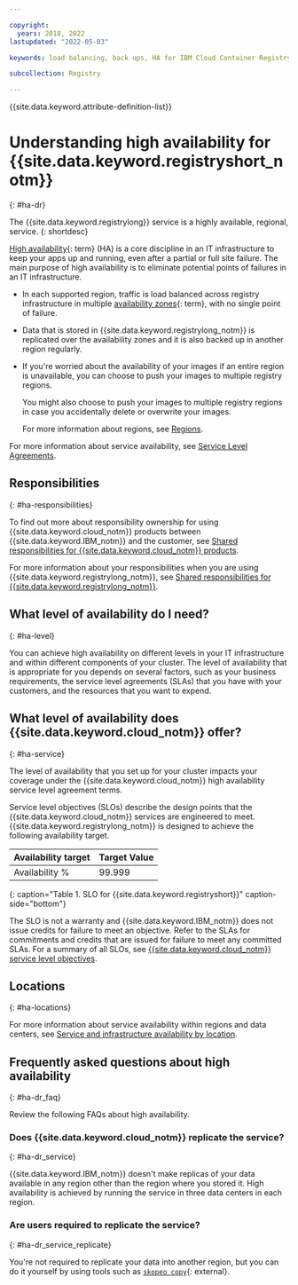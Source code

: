 ```yaml
---

copyright:
  years: 2018, 2022
lastupdated: "2022-05-03"

keywords: load balancing, back ups, HA for IBM Cloud Container Registry, DR for IBM Cloud Container Registry, high availability for IBM Cloud Container Registry, disaster recovery for IBM Cloud Container Registry, failover for IBM Cloud Container Registry, high availability, replicate the data, replicate the service, availability, responsibilities, location, service, region

subcollection: Registry

---
```


{{site.data.keyword.attribute-definition-list}}

# Understanding high availability for {{site.data.keyword.registryshort_notm}}
{: #ha-dr}

The {{site.data.keyword.registrylong}} service is a highly available, regional, service.
{: shortdesc}

[High availability](#x2284708){: term} (HA) is a core discipline in an IT infrastructure to keep your apps up and running, even after a partial or full site failure. The main purpose of high availability is to eliminate potential points of failures in an IT infrastructure.

- In each supported region, traffic is load balanced across registry infrastructure in multiple [availability zones](x7018171){: term}, with no single point of failure.
- Data that is stored in {{site.data.keyword.registrylong_notm}} is replicated over the availability zones and it is also backed up in another region regularly.
- If you're worried about the availability of your images if an entire region is unavailable, you can choose to push your images to multiple registry regions.

    You might also choose to push your images to multiple registry regions in case you accidentally delete or overwrite your images.

    For more information about regions, see [Regions](/docs/Registry?topic=Registry-registry_overview#registry_regions).

For more information about service availability, see [Service Level Agreements](/docs/overview?topic=overview-slas).

## Responsibilities
{: #ha-responsibilities}

To find out more about responsibility ownership for using {{site.data.keyword.cloud_notm}} products between {{site.data.keyword.IBM_notm}} and the customer, see [Shared responsibilities for {{site.data.keyword.cloud_notm}} products](/docs/overview?topic=overview-shared-responsibilities).

For more information about your responsibilities when you are using {{site.data.keyword.registrylong_notm}}, see [Shared responsibilities for {{site.data.keyword.registrylong_notm}}](/docs/Registry?topic=Registry-registry_responsibilities).

## What level of availability do I need?
{: #ha-level}

You can achieve high availability on different levels in your IT infrastructure and within different components of your cluster. The level of availability that is appropriate for you depends on several factors, such as your business requirements, the service level agreements (SLAs) that you have with your customers, and the resources that you want to expend.

## What level of availability does {{site.data.keyword.cloud_notm}} offer?
{: #ha-service}

The level of availability that you set up for your cluster impacts your coverage under the {{site.data.keyword.cloud_notm}} high availability service level agreement terms. 

Service level objectives (SLOs) describe the design points that the {{site.data.keyword.cloud_notm}} services are engineered to meet. {{site.data.keyword.registrylong_notm}} is designed to achieve the following availability target.

| Availability target | Target Value |
|---------------------|--------------|
| Availability % | 99.999 |
{: caption="Table 1. SLO for {{site.data.keyword.registryshort}}" caption-side="bottom"}

The SLO is not a warranty and {{site.data.keyword.IBM_notm}} does not issue credits for failure to meet an objective. Refer to the SLAs for commitments and credits that are issued for failure to meet any committed SLAs. For a summary of all SLOs, see [{{site.data.keyword.cloud_notm}} service level objectives](/docs/overview?topic=overview-slo).

## Locations
{: #ha-locations}

For more information about service availability within regions and data centers, see [Service and infrastructure availability by location](/docs/overview?topic=overview-services_region).

## Frequently asked questions about high availability
{: #ha-dr_faq}

Review the following FAQs about high availability.

### Does {{site.data.keyword.cloud_notm}} replicate the service?
{: #ha-dr_service}

{{site.data.keyword.IBM_notm}} doesn't make replicas of your data available in any region other than the region where you stored it. High availability is achieved by running the service in three data centers in each region.

### Are users required to replicate the service?
{: #ha-dr_service_replicate}

You're not required to replicate your data into another region, but you can do it yourself by using tools such as [`skopeo copy`](https://github.com/containers/skopeo/blob/main/docs/skopeo-copy.1.md){: external}.


